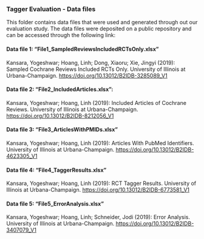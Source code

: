 ### Tagger Evaluation - Data files

This folder contains data files that were used and generated through out our evaluation study. The data files were deposited on a public repository and can be accessed through the following link:

#### Data file 1: “File1_SampledReviewsIncludedRCTsOnly.xlsx”
Kansara, Yogeshwar; Hoang, Linh; Dong, Xiaoru; Xie, Jingyi (2019): 	Sampled Cochrane Reviews Included RCTs Only. University of Illinois at 	Urbana-Champaign. https://doi.org/10.13012/B2IDB-3285089_V1

#### Data file 2: “File2_IncludedArticles.xlsx”: 
Kansara, Yogeshwar; Hoang, Linh (2019): Included Articles of Cochrane Reviews. University of Illinois at Urbana-Champaign. https://doi.org/10.13012/B2IDB-8212056_V1

#### Data file 3: “File3_ArticlesWithPMIDs.xlsx”
Kansara, Yogeshwar; Hoang, Linh (2019): Articles With PubMed Identifiers. University of Illinois at Urbana-Champaign. https://doi.org/10.13012/B2IDB-4623305_V1 

#### Data file 4: “File4_TaggerResults.xlsx”
Kansara, Yogeshwar; Hoang, Linh (2019): RCT Tagger Results. University of Illinois at Urbana-Champaign. https://doi.org/10.13012/B2IDB-6773581_V1 
  
#### Data file 5: “File5_ErrorAnalysis.xlsx”
Kansara, Yogeshwar; Hoang, Linh; Schneider, Jodi (2019): Error Analysis. University of Illinois at Urbana-Champaign. https://doi.org/10.13012/B2IDB-3407079_V1 

